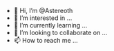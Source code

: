 - 👋 Hi, I’m @Astereoth
- 👀 I’m interested in ...
- 🌱 I’m currently learning ...
- 💞️ I’m looking to collaborate on ...
- 📫 How to reach me ...

<!---
Astereoth/Astereoth is a ✨ special ✨ repository because its `README.md` (this file) appears on your GitHub profile.
You can click the Preview link to take a look at your changes.
--->
